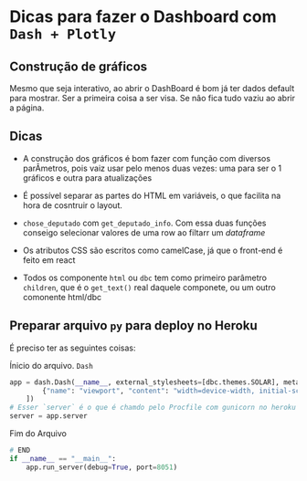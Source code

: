 # Dicas para fazer o Dashboard com `Dash + Plotly`

## Construção de gráficos

Mesmo que seja interativo, ao abrir o DashBoard é bom já ter dados default para mostrar. Ser a primeira coisa a ser visa. Se nâo fica tudo vaziu ao abrir a página.

## Dicas

+ A construção dos gráficos é bom fazer com função com diversos parÂmetros, pois vaiz usar pelo menos duas vezes: uma para ser o 1 gráficos e outra para atualizações

+ É possível separar as partes do HTML em variáveis, o que facilita na hora de cosntruir o layout.

+ `chose_deputado` com `get_deputado_info`. Com essa duas funções conseigo selecionar valores de uma row ao filtarr um *dataframe*

+ Os atributos CSS são escritos como camelCase, já que o front-end é feito em react

+ Todos os componente `html` ou `dbc` tem como primeiro parâmetro `children`, que é o `get_text()` real daquele componete, ou um outro comonente html/dbc

## Preparar arquivo `py` para deploy no Heroku

É preciso ter as seguintes coisas:

Ínicio do arquivo. `Dash`

````python
app = dash.Dash(__name__, external_stylesheets=[dbc.themes.SOLAR], meta_tags=[
        {"name": "viewport", "content": "width=device-width, initial-scale=1"}
    ])
# Esser `server` é o que é chamdo pelo Procfile com gunicorn no heroku
server = app.server
````

Fim do Arquivo

````python
# END
if __name__ == "__main__":
    app.run_server(debug=True, port=8051)
````

